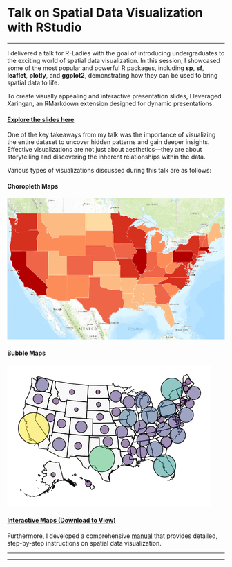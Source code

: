 # **Talk on Spatial Data Visualization with RStudio**
---

I delivered a talk for R-Ladies with the goal of introducing undergraduates to the exciting world of spatial data visualization. In this session, I showcased some of the most popular and powerful R packages, including **sp**, **sf**, **leaflet**, **plotly**, and **ggplot2**, demonstrating how they can be used to bring spatial data to life.

To create visually appealing and interactive presentation slides, I leveraged Xaringan, an RMarkdown extension designed for dynamic presentations.
#### [Explore the slides here](https://isharawijayaratne.github.io/spatialDataVisualizations/RLadies_presentation.html)


One of the key takeaways from my talk was the importance of visualizing the entire dataset to uncover hidden patterns and gain deeper insights. Effective visualizations are not just about aesthetics—they are about storytelling and discovering the inherent relationships within the data.

Various types of visualizations discussed during this talk are as follows:

#### Choropleth Maps
![Choropleth Maps](https://github.com/isharaWijayaratne/spatialDataVisualizations/blob/main/presentation_images/choropleth.png)

#### Bubble Maps
![Bubble Maps](https://github.com/isharaWijayaratne/spatialDataVisualizations/blob/main/presentation_images/bubble_maps.png)

#### [Interactive Maps (Download to View)](https://drive.google.com/file/d/1oEWq9bTVn8mbkmRTfCxDBbLJ0IxP6eY5/view?usp=drive_link) 


Furthermore, I developed a comprehensive [manual](https://drive.google.com/file/d/1oDOCXKad6s70uYlh_Tyhon68yMG_TS7N/view?usp=drive_link) that provides detailed, step-by-step instructions on spatial data visualization.


---

---
